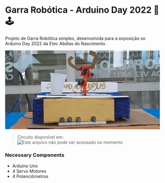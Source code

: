 # Garra Robótica - Arduino Day 2022 🦾🕹️

Projeto de Garra Robótica simples, desenvolvida para a exposição so Arduino Day 2022 da Etec Abdias do Nascimento.
 
 ![Foto da garra robótica, feita de material laranja](/assets/arduino_stand.png)
 >Circuito disponível em: ![Este arquivo não pode ser acessado no momento]()

### Necessary Components
- Arduino Uno
- 4 Servo Motores
- 4 Potenciômetros
